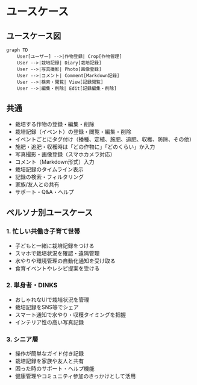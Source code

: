 # ユースケース

## ユースケース図

```mermaid
graph TD
    User[ユーザー] -->|作物登録| Crop[作物管理]
    User -->|栽培記録| Diary[栽培記録]
    User -->|写真撮影| Photo[画像登録]
    User -->|コメント| Comment[Markdown記録]
    User -->|検索・閲覧| View[記録閲覧]
    User -->|編集・削除| Edit[記録編集・削除]
```

## 共通
- 栽培する作物の登録・編集・削除
- 栽培記録（イベント）の登録・閲覧・編集・削除
- イベントごとにタグ付け（播種、定植、施肥、追肥、収穫、防除、その他）
- 施肥・追肥・収穫時は「どの作物に」「どのくらい」か入力
- 写真撮影・画像登録（スマホカメラ対応）
- コメント（Markdown形式）入力
- 栽培記録のタイムライン表示
- 記録の検索・フィルタリング
- 家族/友人との共有
- サポート・Q&A・ヘルプ

## ペルソナ別ユースケース

### 1. 忙しい共働き子育て世帯
- 子どもと一緒に栽培記録をつける
- スマホで栽培状況を確認・遠隔管理
- 水やりや環境管理の自動化通知を受け取る
- 食育イベントやレシピ提案を受ける

### 2. 単身者・DINKS
- おしゃれなUIで栽培状況を管理
- 栽培記録をSNS等でシェア
- スマート通知で水やり・収穫タイミングを把握
- インテリア性の高い写真記録

### 3. シニア層
- 操作が簡単なガイド付き記録
- 栽培記録を家族や友人と共有
- 困った時のサポート・ヘルプ機能
- 健康管理やコミュニティ参加のきっかけとして活用

